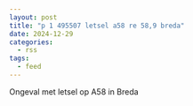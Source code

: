```yaml
---
layout: post
title: "p 1 495507 letsel a58 re 58,9 breda"
date: 2024-12-29
categories: 
  - rss
tags: 
  - feed
---
```


Ongeval met letsel op A58 in Breda
